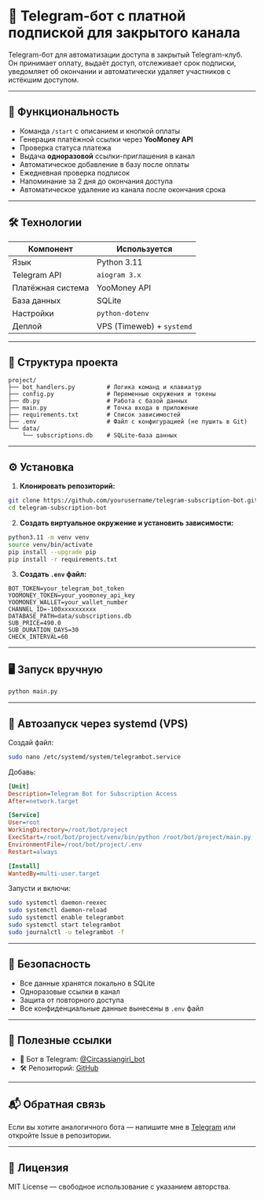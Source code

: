 
# 🤖 Telegram-бот с платной подпиской для закрытого канала

Telegram-бот для автоматизации доступа в закрытый Telegram-клуб.  
Он принимает оплату, выдаёт доступ, отслеживает срок подписки, уведомляет об окончании и автоматически удаляет участников с истёкшим доступом.

---

## 🚀 Функциональность

- Команда `/start` с описанием и кнопкой оплаты
- Генерация платёжной ссылки через **YooMoney API**
- Проверка статуса платежа
- Выдача **одноразовой** ссылки-приглашения в канал
- Автоматическое добавление в базу после оплаты
- Ежедневная проверка подписок
- Напоминание за 2 дня до окончания доступа
- Автоматическое удаление из канала после окончания срока

---

## 🛠 Технологии

| Компонент         | Используется                  |
|-------------------|-------------------------------|
| Язык              | Python 3.11                   |
| Telegram API      | `aiogram 3.x`                 |
| Платёжная система | YooMoney API                  |
| База данных       | SQLite                        |
| Настройки         | `python-dotenv`               |
| Деплой            | VPS (Timeweb) + `systemd`     |

---

## 📁 Структура проекта

```
project/
├── bot_handlers.py         # Логика команд и клавиатур
├── config.py               # Переменные окружения и токены
├── db.py                   # Работа с базой данных
├── main.py                 # Точка входа в приложение
├── requirements.txt        # Список зависимостей
├── .env                    # Файл с конфигурацией (не пушить в Git)
└── data/
    └── subscriptions.db    # SQLite-база данных
```

---

## ⚙️ Установка

1. **Клонировать репозиторий:**

```bash
git clone https://github.com/yourusername/telegram-subscription-bot.git
cd telegram-subscription-bot
```

2. **Создать виртуальное окружение и установить зависимости:**

```bash
python3.11 -m venv venv
source venv/bin/activate
pip install --upgrade pip
pip install -r requirements.txt
```

3. **Создать `.env` файл:**

```env
BOT_TOKEN=your_telegram_bot_token
YOOMONEY_TOKEN=your_yoomoney_api_key
YOOMONEY_WALLET=your_wallet_number
CHANNEL_ID=-100xxxxxxxxxx
DATABASE_PATH=data/subscriptions.db
SUB_PRICE=490.0
SUB_DURATION_DAYS=30
CHECK_INTERVAL=60
```

---

## 🖥️ Запуск вручную

```bash
python main.py
```

---

## 🔁 Автозапуск через systemd (VPS)

Создай файл:

```bash
sudo nano /etc/systemd/system/telegrambot.service
```

Добавь:

```ini
[Unit]
Description=Telegram Bot for Subscription Access
After=network.target

[Service]
User=root
WorkingDirectory=/root/bot/project
ExecStart=/root/bot/project/venv/bin/python /root/bot/project/main.py
EnvironmentFile=/root/bot/project/.env
Restart=always

[Install]
WantedBy=multi-user.target
```

Запусти и включи:

```bash
sudo systemctl daemon-reexec
sudo systemctl daemon-reload
sudo systemctl enable telegrambot
sudo systemctl start telegrambot
sudo journalctl -u telegrambot -f
```

---

## 🔐 Безопасность

- Все данные хранятся локально в SQLite
- Одноразовые ссылки в канал
- Защита от повторного доступа
- Все конфиденциальные данные вынесены в `.env` файл

---

## 📎 Полезные ссылки

- 🤖 Бот в Telegram: [@Circassiangirl_bot](https://t.me/Circassiangirl_bot)  
- 🛠 Репозиторий: [GitHub](https://github.com/yourusername/telegram-subscription-bot)

---

## 📬 Обратная связь

Если вы хотите аналогичного бота — напишите мне в [Telegram](https://t.me/your_username) или откройте Issue в репозитории.

---

## 📝 Лицензия

MIT License — свободное использование с указанием авторства.
